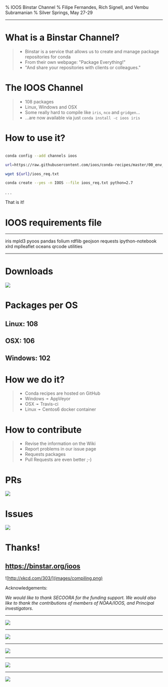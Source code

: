 % IOOS Binstar Channel
% Filipe Fernandes, Rich Signell, and Vembu Subramanian
% Silver Springs, May 27-29

---

# What is a Binstar Channel?

> - Binstar is a service that allows us to create and manage package repositories for conda
> - From their own webpage: "Package Everything!"
> - "And share your repositories with clients or colleagues."

# The IOOS Channel

> - 108 packages
> - Linux, Windows and OSX
> - Some really hard to compile like `iris`, `nco` and `gridgen`...
> - ...are now available via just `conda install -c ioos iris`


# How to use it?

```bash

conda config --add channels ioos

url=https://raw.githubusercontent.com/ioos/conda-recipes/master/00_env_requirements/ioos

wget ${url}/ioos_req.txt

conda create --yes -n IOOS --file ioos_req.txt python=2.7
```

. . .

That is it!


# IOOS requirements file

------- ---------- ----------------
iris    mpld3      pyoos
pandas  folium     rdflib
geojson requests   ipython-notebook
xlrd    mplleaflet oceans
qrcode  utilities
------- ---------- ----------------

# Downloads

![](images/total_downloads.svg)

# Packages per OS

## Linux: 108
## OSX: 106
## Windows: 102

# How we do it?

> - Conda recipes are hosted on GitHub
> - Windows &#10139; AppVeyor
> - OSX &#10139; Travis-ci
> - Linux &#10139; Centos6 docker container

# How to contribute

> - Revise the information on the Wiki 
> - Report problems in our issue page
> - Requests packages
> - Pull Requests are even better ;-)

# PRs

![](images/github_pr.png)

# Issues

![](images/github_issues.png)

# Thanks!
 
## https://binstar.org/ioos

![http://xkcd.com/303/](images/compiling.png)

Acknowledgements:

*We would like to thank SECOORA for the funding support. We  would also like to thank the contributions of members of NOAA/IOOS, and Principal investigators.*


---

![](images/total_downloads0.svg)

---

![](images/total_downloads1.svg)

---

![](images/total_downloads2.svg)

---

![](images/total_downloads3.svg)

---

![](images/total_downloads4.svg)